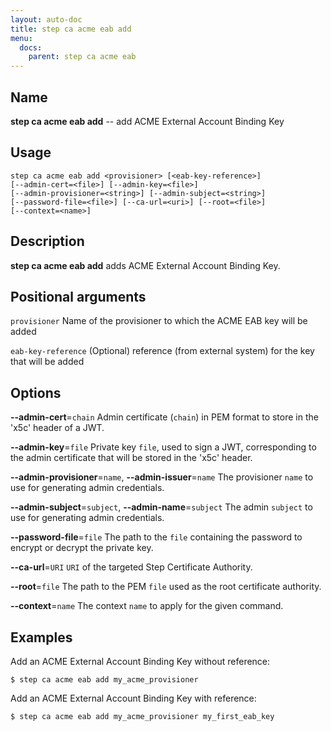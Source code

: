 ```yaml
---
layout: auto-doc
title: step ca acme eab add
menu:
  docs:
    parent: step ca acme eab
---
```


## Name
**step ca acme eab add** -- add ACME External Account Binding Key

## Usage

```raw
step ca acme eab add <provisioner> [<eab-key-reference>]
[--admin-cert=<file>] [--admin-key=<file>]
[--admin-provisioner=<string>] [--admin-subject=<string>]
[--password-file=<file>] [--ca-url=<uri>] [--root=<file>]
[--context=<name>]
```

## Description

**step ca acme eab add** adds ACME External Account Binding Key.

## Positional arguments

`provisioner`
Name of the provisioner to which the ACME EAB key will be added

`eab-key-reference`
(Optional) reference (from external system) for the key that will be added

## Options


**--admin-cert**=`chain`
Admin certificate (`chain`) in PEM format to store in the 'x5c' header of a JWT.

**--admin-key**=`file`
Private key `file`, used to sign a JWT, corresponding to the admin certificate that will
be stored in the 'x5c' header.

**--admin-provisioner**=`name`, **--admin-issuer**=`name`
The provisioner `name` to use for generating admin credentials.

**--admin-subject**=`subject`, **--admin-name**=`subject`
The admin `subject` to use for generating admin credentials.

**--password-file**=`file`
The path to the `file` containing the password to encrypt or decrypt the private key.

**--ca-url**=`URI`
`URI` of the targeted Step Certificate Authority.

**--root**=`file`
The path to the PEM `file` used as the root certificate authority.

**--context**=`name`
The context `name` to apply for the given command.

## Examples

Add an ACME External Account Binding Key without reference:
```shell
$ step ca acme eab add my_acme_provisioner
```

Add an ACME External Account Binding Key with reference:
```shell
$ step ca acme eab add my_acme_provisioner my_first_eab_key
```

